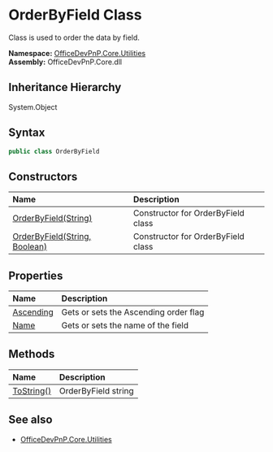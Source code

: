# OrderByField Class
 Class is used to order the data by field.   

**Namespace:** [OfficeDevPnP.Core.Utilities](OfficeDevPnP.Core.Utilities.md)  
**Assembly:** OfficeDevPnP.Core.dll  
## Inheritance Hierarchy
System.Object  
## Syntax
```C#
public class OrderByField
```
## Constructors
|**Name**|**Description**|
|:-----|:-----|
| [OrderByField(String)](OfficeDevPnP.Core.Utilities.OrderByField.ctor1.md) | Constructor for OrderByField class 
| [OrderByField(String, Boolean)](OfficeDevPnP.Core.Utilities.OrderByField.ctor2.md) | Constructor for OrderByField class 
## Properties
|**Name**|**Description**|
|:-----|:-----|
| [Ascending](OfficeDevPnP.Core.Utilities.OrderByField.Ascending.md) | Gets or sets the Ascending order flag
| [Name](OfficeDevPnP.Core.Utilities.OrderByField.Name.md) | Gets or sets the name of the field
## Methods
|**Name**|**Description**|
|:-----|:-----|
| [ToString()](OfficeDevPnP.Core.Utilities.OrderByField.b40365cf.md) | OrderByField string
## See also
- [OfficeDevPnP.Core.Utilities](OfficeDevPnP.Core.Utilities.md)
